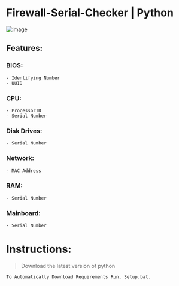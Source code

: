 #  Firewall-Serial-Checker | Python
![image](https://github.com/Tap1337/Firewall-SerialChecker/images/image.png)

## Features:

 ### BIOS:
    - Identifying Number
    - UUID

 ### CPU:
    - ProcessorID
    - Serial Number

 ### Disk Drives:
    - Serial Number
   
 ### Network:
    - MAC Address
   
 ### RAM:
    - Serial Number
   
 ### Mainboard:
    - Serial Number
  

# Instructions:
> Download the latest version of python  
```
To Automatically Download Requirements Run, Setup.bat.
```
